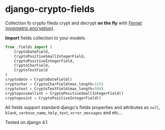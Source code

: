 # django-crypto-fields
Collection fo crypto fileds crypt and decrypt **on the fly** with [Fernet (symmetric encryption)](https://cryptography.io/en/latest/fernet/).

**Import** fields collection to your models
```python
from .fields import (
    CryptoDateField,
    CryptoPositiveSmallIntegerField,
    CryptoPositiveIntegerField,
    CryptoCharField,
    CryptoTextField
)
cryptodate = CryptoDateField()
cryptochar = CryptoCharField(max_length=125)
cryptotext = CryptoTextField(max_length=500)
cryptopossmallint = CryptoPositiveSmallIntegerField()
cryptoposint = CryptoPositiveIntegerField()
```
All fields support standard django's fields properties and attributes as `null`, `blank`, `verbose_name`, `help_text`, `error_messages` and etc...

Tested on django 4.1
